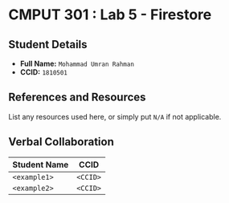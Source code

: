 # CMPUT 301 : Lab 5 - Firestore

## Student Details

- **Full Name:** `Mohammad Umran Rahman`
- **CCID:** `1810501`

## References and Resources

List any resources used here, or simply put `N/A` if not applicable.

## Verbal Collaboration

| Student Name | CCID     |
| ------------ | -------- |
| `<example1>` | `<CCID>` |
| `<example2>` | `<CCID>` |

